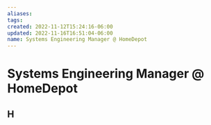 ```yaml
---
aliases: 
tags: 
created: 2022-11-12T15:24:16-06:00
updated: 2022-11-16T16:51:04-06:00
name: Systems Engineering Manager @ HomeDepot
---
```

# Systems Engineering Manager @ HomeDepot

## H